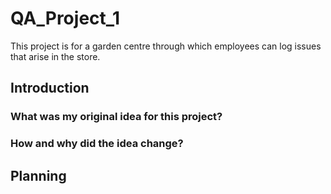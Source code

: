# QA_Project_1
This project is for a garden centre through which employees can log issues that arise in the store. 

## Introduction
### What was my original idea for this project?

### How and why did the idea change?

## Planning

## 
